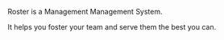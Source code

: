 Roster is a Management Management System.

It helps you foster your team and serve them the best you can.